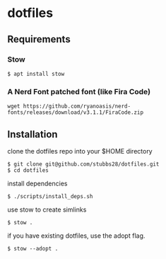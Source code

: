 # dotfiles

## Requirements

### Stow

```
$ apt install stow
```

### A Nerd Font patched font (like Fira Code)

```
wget https://github.com/ryanoasis/nerd-fonts/releases/download/v3.1.1/FiraCode.zip
```

## Installation

clone the dotfiles repo into your $HOME directory

```
$ git clone git@github.com/stubbs28/dotfiles.git
$ cd dotfiles
```

install dependencies
```
$ ./scripts/install_deps.sh
```

use stow to create simlinks

```
$ stow .
```

if you have existing dotfiles, use the adopt flag.

```
$ stow --adopt .
```
